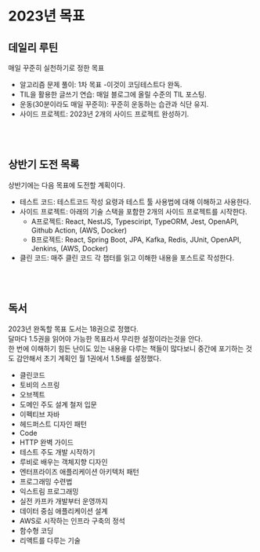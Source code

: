 # 2023년 목표

## 데일리 루틴
매일 꾸준히 실천하기로 정한 목표
* 알고리즘 문제 풀이: 1차 목표 -이것이 코딩테스트다 완독.
* TIL을 활용한 글쓰기 연습: 매일 블로그에 올릴 수준의 TIL 포스팅. 
* 운동(30분이라도 매일 꾸준히): 꾸준히 운동하는 습관과 식단 유지.
* 사이드 프로젝트: 2023년 2개의 사이드 프로젝트 완성하기.

<br><br>

## 상반기 도전 목록

상반기에는 다음 목표에 도전할 계획이다.
* 테스트 코드: 테스트코드 작성 요령과 테스트 툴 사용법에 대해 이해하고 사용한다.
* 사이드 프로젝트: 아래의 기술 스택을 포함한 2개의 사이드 프로젝트를 시작한다.
  * A프로젝트: React, NestJS, Typesciript, TypeORM, Jest, OpenAPI, Github Action, (AWS, Docker)
  * B프로젝트: React, Spring Boot, JPA, Kafka, Redis, JUnit, OpenAPI, Jenkins, (AWS, Docker)
* 클린 코드: 매주 클린 코드 각 챕터를 읽고 이해한 내용을 포스트로 작성한다.

<br><br>

## 독서
2023년 완독할 목표 도서는 18권으로 정했다.  
달마다 1.5권을 읽어야 가능한 목표라서 무리한 설정이라는것을 안다.  
한 번에 이해하기 힘든 난이도 있는 내용을 다루는 책들이 많다보니 중간에 포기하는 것도 감안해서 초기 계획인 월 1권에서 1.5배를 설정했다.  

* 클린코드
* 토비의 스프링
* 오브젝트
* 도메인 주도 설계 철저 입문
* 이펙티브 자바
* 헤드퍼스트 디자인 패턴
* Code
* HTTP 완벽 가이드
* 테스트 주도 개발 시작하기
* 루비로 배우는 객체지향 디자인
* 엔터프라이즈 애플리케이션 아키텍처 패턴
* 프로그래밍 수련법
* 익스트림 프로그래밍
* 실전 카프카 개발부터 운영까지
* 데이터 중심 애플리케이션 설계
* AWS로 시작하는 인프라 구축의 정석
* 함수형 코딩
* 리액트를 다루는 기술